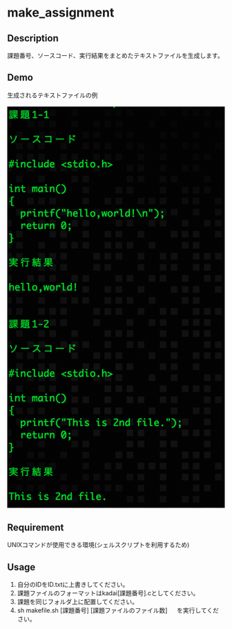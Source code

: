 make_assignment
====

## Description
課題番号、ソースコード、実行結果をまとめたテキストファイルを生成します。

## Demo
生成されるテキストファイルの例 <br><br>
![demo_image](/demo.png)

## Requirement
UNIXコマンドが使用できる環境(シェルスクリプトを利用するため)

## Usage
1. 自分のIDをID.txtに上書きしてください。
2. 課題ファイルのフォーマットはkadai[課題番号].cとしてください。
3. 課題を同じフォルダ上に配置してください。
4. sh makefile.sh [課題番号] [課題ファイルのファイル数]
　 を実行してください。
